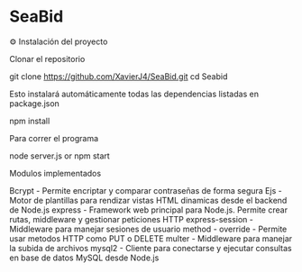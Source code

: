 # SeaBid

⚙️ Instalación del proyecto

Clonar el repositorio

git clone https://github.com/XavierJ4/SeaBid.git
cd Seabid


Esto instalará automáticamente todas las dependencias listadas en package.json

npm install

Para correr el programa

node server.js or npm start 




Modulos implementados 

Bcrypt - Permite encriptar y comparar contraseñas de forma segura
Ejs - Motor de plantillas para rendizar vistas HTML dinamicas desde el backend de Node.js
express - Framework web principal para Node.js. Permite crear rutas, middleware y gestionar peticiones HTTP
express-session - Middleware para manejar sesiones de usuario
method - override - Permite usar metodos HTTP como PUT o DELETE
multer - Middleware para manejar la subida de archivos
mysql2 - Cliente para conectarse y ejecutar consultas en base de datos MySQL desde Node.js
